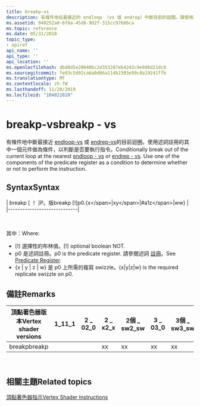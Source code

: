 ```yaml
---
title: breakp-vs
description: 有條件地在最接近的 endloop （vs 或 endrep）中斷目前的迴圈。請使用述詞註冊的其中一個元件做為條件，以判斷是否要執行指令。
ms.assetid: 940252a0-6f6a-45d8-9d2f-315cc97686ca
ms.topic: reference
ms.date: 05/31/2018
topic_type:
- apiref
api_name: ''
api_type: ''
api_location: ''
ms.openlocfilehash: dbd0d5e20040bc2d353287eb4243c9e9d6d21dc8
ms.sourcegitcommit: fe03c5d92ca6a0d66a114b2303e99c0a19241ffb
ms.translationtype: MT
ms.contentlocale: zh-TW
ms.lasthandoff: 11/20/2019
ms.locfileid: "104022820"
---
```

# <a name="breakp---vs"></a><span data-ttu-id="22398-103">breakp-vs</span><span class="sxs-lookup"><span data-stu-id="22398-103">breakp - vs</span></span>

<span data-ttu-id="22398-104">有條件地中斷最接近 [endloop-vs](endloop---vs.md) 或 [endrep-vs](endrep---vs.md)的目前迴圈。使用述詞註冊的其中一個元件做為條件，以判斷是否要執行指令。</span><span class="sxs-lookup"><span data-stu-id="22398-104">Conditionally break out of the current loop at the nearest [endloop - vs](endloop---vs.md) or [endrep - vs](endrep---vs.md). Use one of the components of the predicate register as a condition to determine whether or not to perform the instruction.</span></span>

## <a name="syntax"></a><span data-ttu-id="22398-105">Syntax</span><span class="sxs-lookup"><span data-stu-id="22398-105">Syntax</span></span>



| <span data-ttu-id="22398-106">breakp \[ ！ \]P。版</span><span class="sxs-lookup"><span data-stu-id="22398-106">breakp \[!\]p0.{x\</span></span>|<span data-ttu-id="22398-107">x</span><span class="sxs-lookup"><span data-stu-id="22398-107">y\</span></span>|<span data-ttu-id="22398-108">#a1</span><span class="sxs-lookup"><span data-stu-id="22398-108">z\</span></span>|<span data-ttu-id="22398-109">w</span><span class="sxs-lookup"><span data-stu-id="22398-109">w}</span></span> |
|-----------------------------|



 

<span data-ttu-id="22398-110">其中：</span><span class="sxs-lookup"><span data-stu-id="22398-110">Where:</span></span>

-   <span data-ttu-id="22398-111">\[!\] 選擇性的布林值。</span><span class="sxs-lookup"><span data-stu-id="22398-111">\[!\] optional boolean NOT.</span></span>
-   <span data-ttu-id="22398-112">p0 是述詞註冊。</span><span class="sxs-lookup"><span data-stu-id="22398-112">p0 is the predicate register.</span></span> <span data-ttu-id="22398-113">請參閱述詞 [註冊](dx9-graphics-reference-asm-vs-registers-predicate.md)。</span><span class="sxs-lookup"><span data-stu-id="22398-113">See [Predicate Register](dx9-graphics-reference-asm-vs-registers-predicate.md).</span></span>
-   <span data-ttu-id="22398-114">{x \| y \| z \| w} 是 p0 上所需的複寫 swizzle。</span><span class="sxs-lookup"><span data-stu-id="22398-114">{x\|y\|z\|w} is the required replicate swizzle on p0.</span></span>

## <a name="remarks"></a><span data-ttu-id="22398-115">備註</span><span class="sxs-lookup"><span data-stu-id="22398-115">Remarks</span></span>



| <span data-ttu-id="22398-116">頂點著色器版本</span><span class="sxs-lookup"><span data-stu-id="22398-116">Vertex shader versions</span></span> | <span data-ttu-id="22398-117">1\_1</span><span class="sxs-lookup"><span data-stu-id="22398-117">1\_1</span></span> | <span data-ttu-id="22398-118">2 \_ 0</span><span class="sxs-lookup"><span data-stu-id="22398-118">2\_0</span></span> | <span data-ttu-id="22398-119">2 \_ x</span><span class="sxs-lookup"><span data-stu-id="22398-119">2\_x</span></span> | <span data-ttu-id="22398-120">2個 \_ sw</span><span class="sxs-lookup"><span data-stu-id="22398-120">2\_sw</span></span> | <span data-ttu-id="22398-121">3 \_ 0</span><span class="sxs-lookup"><span data-stu-id="22398-121">3\_0</span></span> | <span data-ttu-id="22398-122">3個 \_ sw</span><span class="sxs-lookup"><span data-stu-id="22398-122">3\_sw</span></span> |
|------------------------|------|------|------|-------|------|-------|
| <span data-ttu-id="22398-123">breakp</span><span class="sxs-lookup"><span data-stu-id="22398-123">breakp</span></span>                 |      |      | <span data-ttu-id="22398-124">x</span><span class="sxs-lookup"><span data-stu-id="22398-124">x</span></span>    | <span data-ttu-id="22398-125">x</span><span class="sxs-lookup"><span data-stu-id="22398-125">x</span></span>     | <span data-ttu-id="22398-126">x</span><span class="sxs-lookup"><span data-stu-id="22398-126">x</span></span>    | <span data-ttu-id="22398-127">x</span><span class="sxs-lookup"><span data-stu-id="22398-127">x</span></span>     |



 

## <a name="related-topics"></a><span data-ttu-id="22398-128">相關主題</span><span class="sxs-lookup"><span data-stu-id="22398-128">Related topics</span></span>

<dl> <dt>

[<span data-ttu-id="22398-129">頂點著色器指示</span><span class="sxs-lookup"><span data-stu-id="22398-129">Vertex Shader Instructions</span></span>](dx9-graphics-reference-asm-vs-instructions.md)
</dt> </dl>

 

 




